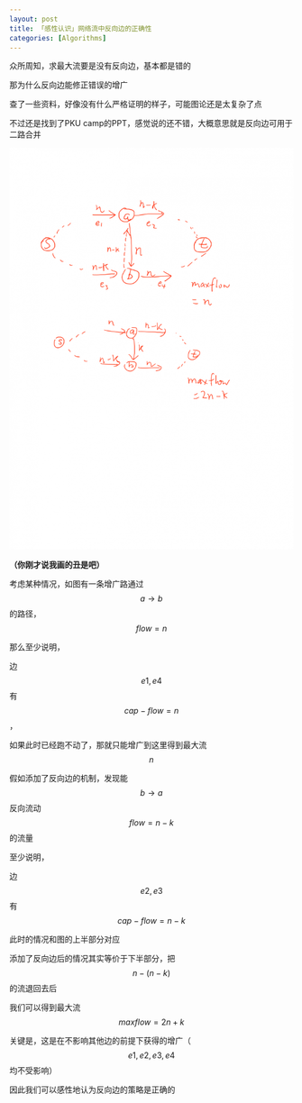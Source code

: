 ```yaml
---
layout: post
title: 「感性认识」网络流中反向边的正确性
categories: [Algorithms]
---
```


众所周知，求最大流要是没有反向边，基本都是错的

<!--more-->

那为什么反向边能修正错误的增广

查了一些资料，好像没有什么严格证明的样子，可能图论还是太复杂了点

不过还是找到了PKU camp的PPT，感觉说的还不错，大概意思就是反向边可用于二路合并

<img src="/img/back_edge-scaled-1-1.png" alt="" />

**（你刚才说我画的丑是吧）**

考虑某种情况，如图有一条增广路通过$$a \to b$$的路径，$$flow = n$$

那么至少说明，

边$$e1,e4$$有$$cap-flow=n$$，

如果此时已经跑不动了，那就只能增广到这里得到最大流$$n$$

假如添加了反向边的机制，发现能$$b \to a$$反向流动$$flow=n-k$$的流量

至少说明，

边$$e2,e3$$有$$cap-flow=n-k$$

此时的情况和图的上半部分对应



添加了反向边后的情况其实等价于下半部分，把$$n-(n-k)$$的流退回去后

我们可以得到最大流$$maxflow=2n+k$$

关键是，这是在不影响其他边的前提下获得的增广（$$e1,e2,e3,e4$$均不受影响）

因此我们可以感性地认为反向边的策略是正确的
